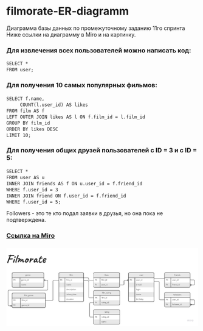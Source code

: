 # filmorate-ER-diagramm
Диаграмма базы данных по промежуточному заданию 11го спринта  
Ниже ссылки на диаграмму в Miro и на картинку.  
### Для извлечения всех пользователей можно написать код:  
  
 ``` 
SELECT *  
FROM user;  
```  
### Для получения 10 самых популярных фильмов:  
 ``` 
SELECT f.name,  
      COUNT(l.user_id) AS likes  
FROM film AS f  
LEFT OUTER JOIN likes AS l ON f.film_id = l.film_id  
GROUP BY film_id  
ORDER BY likes DESC  
LIMIT 10;  
 ``` 
### Для получения общих друзей пользователей с ID = 3 и c ID = 5:  
 ``` 
SELECT *  
FROM user AS u  
INNER JOIN friends AS f ON u.user_id = f.friend_id  
WHERE f.user_id = 3  
INNER JOIN friend ON f.user_id = f.friend_id  
WHERE f.user_id = 5;  
 ``` 
Followers - это те кто подал заявки в друзья, но она пока не подтверждена.

### [Ссылка на Miro](https://miro.com/app/board/uXjVPjUyfgk=/?share_link_id=576475642129)

### ![Ссылка на картинку](https://github.com/RybkinMike/filmorate-ER-diagramm/blob/main/Filmoratr%20(2).jpg)
